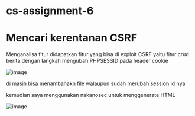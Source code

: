 # cs-assignment-6

# Mencari kerentanan CSRF

Menganalisa fitur didapatkan fitur yang bisa di exploit CSRF yaitu fitur crud berita dengan langkah mengubah PHPSESSID pada header cookie

![image](https://user-images.githubusercontent.com/6330046/188508424-03009412-fab9-4f7a-85e0-96f17f3e5f4b.png)

di masih bisa menambahakn file walaupun sudah merubah session id nya

kemudian saya menggunakan nakanosec untuk menggenerate HTML 

![image](https://user-images.githubusercontent.com/6330046/188522688-961a1123-c33f-473d-9962-17e410d8b48d.png)




